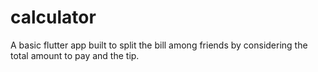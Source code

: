 # calculator
A basic flutter app built to split the bill among friends by considering the total amount to pay and the tip.
